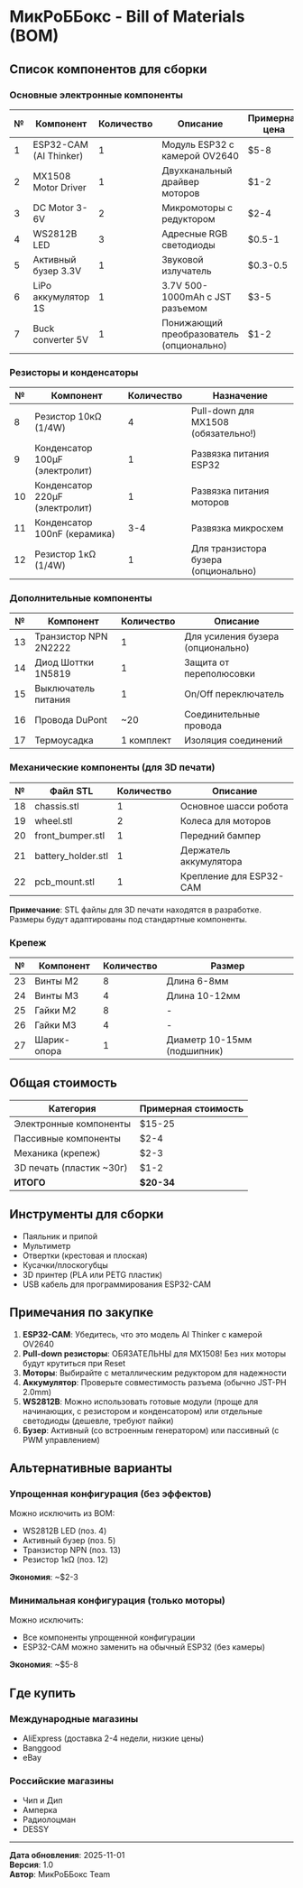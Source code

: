 # МикРоББокс - Bill of Materials (BOM)

## Список компонентов для сборки

### Основные электронные компоненты

| № | Компонент | Количество | Описание | Примерная цена |
|---|-----------|------------|----------|----------------|
| 1 | ESP32-CAM (AI Thinker) | 1 | Модуль ESP32 с камерой OV2640 | $5-8 |
| 2 | MX1508 Motor Driver | 1 | Двухканальный драйвер моторов | $1-2 |
| 3 | DC Motor 3-6V | 2 | Микромоторы с редуктором | $2-4 |
| 4 | WS2812B LED | 3 | Адресные RGB светодиоды | $0.5-1 |
| 5 | Активный бузер 3.3V | 1 | Звуковой излучатель | $0.3-0.5 |
| 6 | LiPo аккумулятор 1S | 1 | 3.7V 500-1000mAh с JST разъемом | $3-5 |
| 7 | Buck converter 5V | 1 | Понижающий преобразователь (опционально) | $1-2 |

### Резисторы и конденсаторы

| № | Компонент | Количество | Назначение |
|---|-----------|------------|------------|
| 8 | Резистор 10кΩ (1/4W) | 4 | Pull-down для MX1508 (обязательно!) |
| 9 | Конденсатор 100µF (электролит) | 1 | Развязка питания ESP32 |
| 10 | Конденсатор 220µF (электролит) | 1 | Развязка питания моторов |
| 11 | Конденсатор 100nF (керамика) | 3-4 | Развязка микросхем |
| 12 | Резистор 1кΩ (1/4W) | 1 | Для транзистора бузера (опционально) |

### Дополнительные компоненты

| № | Компонент | Количество | Описание |
|---|-----------|------------|----------|
| 13 | Транзистор NPN 2N2222 | 1 | Для усиления бузера (опционально) |
| 14 | Диод Шоттки 1N5819 | 1 | Защита от переполюсовки |
| 15 | Выключатель питания | 1 | On/Off переключатель |
| 16 | Провода DuPont | ~20 | Соединительные провода |
| 17 | Термоусадка | 1 комплект | Изоляция соединений |

### Механические компоненты (для 3D печати)

| № | Файл STL | Количество | Описание |
|---|----------|------------|----------|
| 18 | chassis.stl | 1 | Основное шасси робота |
| 19 | wheel.stl | 2 | Колеса для моторов |
| 20 | front_bumper.stl | 1 | Передний бампер |
| 21 | battery_holder.stl | 1 | Держатель аккумулятора |
| 22 | pcb_mount.stl | 1 | Крепление для ESP32-CAM |

**Примечание**: STL файлы для 3D печати находятся в разработке. Размеры будут адаптированы под стандартные компоненты.

### Крепеж

| № | Компонент | Количество | Размер |
|---|-----------|------------|--------|
| 23 | Винты М2 | 8 | Длина 6-8мм |
| 24 | Винты М3 | 4 | Длина 10-12мм |
| 25 | Гайки М2 | 8 | - |
| 26 | Гайки М3 | 4 | - |
| 27 | Шарик-опора | 1 | Диаметр 10-15мм (подшипник) |

## Общая стоимость

| Категория | Примерная стоимость |
|-----------|---------------------|
| Электронные компоненты | $15-25 |
| Пассивные компоненты | $2-4 |
| Механика (крепеж) | $2-3 |
| 3D печать (пластик ~30г) | $1-2 |
| **ИТОГО** | **$20-34** |

## Инструменты для сборки

- Паяльник и припой
- Мультиметр
- Отвертки (крестовая и плоская)
- Кусачки/плоскогубцы
- 3D принтер (PLA или PETG пластик)
- USB кабель для программирования ESP32-CAM

## Примечания по закупке

1. **ESP32-CAM**: Убедитесь, что это модель AI Thinker с камерой OV2640
2. **Pull-down резисторы**: ОБЯЗАТЕЛЬНЫ для MX1508! Без них моторы будут крутиться при Reset
3. **Моторы**: Выбирайте с металлическим редуктором для надежности
4. **Аккумулятор**: Проверьте совместимость разъема (обычно JST-PH 2.0mm)
5. **WS2812B**: Можно использовать готовые модули (проще для начинающих, с резистором и конденсатором) или отдельные светодиоды (дешевле, требуют пайки)
6. **Бузер**: Активный (со встроенным генератором) или пассивный (с PWM управлением)

## Альтернативные варианты

### Упрощенная конфигурация (без эффектов)
Можно исключить из BOM:
- WS2812B LED (поз. 4)
- Активный бузер (поз. 5)
- Транзистор NPN (поз. 13)
- Резистор 1кΩ (поз. 12)

**Экономия**: ~$2-3

### Минимальная конфигурация (только моторы)
Можно исключить:
- Все компоненты упрощенной конфигурации
- ESP32-CAM можно заменить на обычный ESP32 (без камеры)

**Экономия**: ~$5-8

## Где купить

### Международные магазины
- AliExpress (доставка 2-4 недели, низкие цены)
- Banggood
- eBay

### Российские магазины
- Чип и Дип
- Амперка
- Радиолоцман
- DESSY

---

**Дата обновления**: 2025-11-01  
**Версия**: 1.0  
**Автор**: МикРоББокс Team
